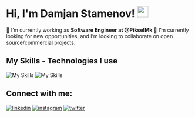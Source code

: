 # Hi, I'm Damjan Stamenov! <img src="https://raw.githubusercontent.com/MartinHeinz/MartinHeinz/master/wave.gif" width="30px" height="30px">

🔭 I’m currently working as **Software Engineer at @PikselMk**
👯 I’m currently looking for new opportunities, and I’m looking to collaborate on open source/commercial projects.

## My Skills - Technologies I use
![My Skills](https://skillicons.dev/icons?i=js,ts,react,next,tailwind,laravel,git,github)
![My Skills](https://skillicons.dev/icons?i=html,css,php,mysql,bootstrap)

## Connect with me:
[![linkedin](https://skillicons.dev/icons?i=linkedin)](https://www.linkedin.com/in/damjan-stamenov/)
[![instagram](https://skillicons.dev/icons?i=instagram)](https://www.instagram.com/damjanstamenov/)
[![twitter](https://skillicons.dev/icons?i=twitter)](https://twitter.com/@br33ze____)
